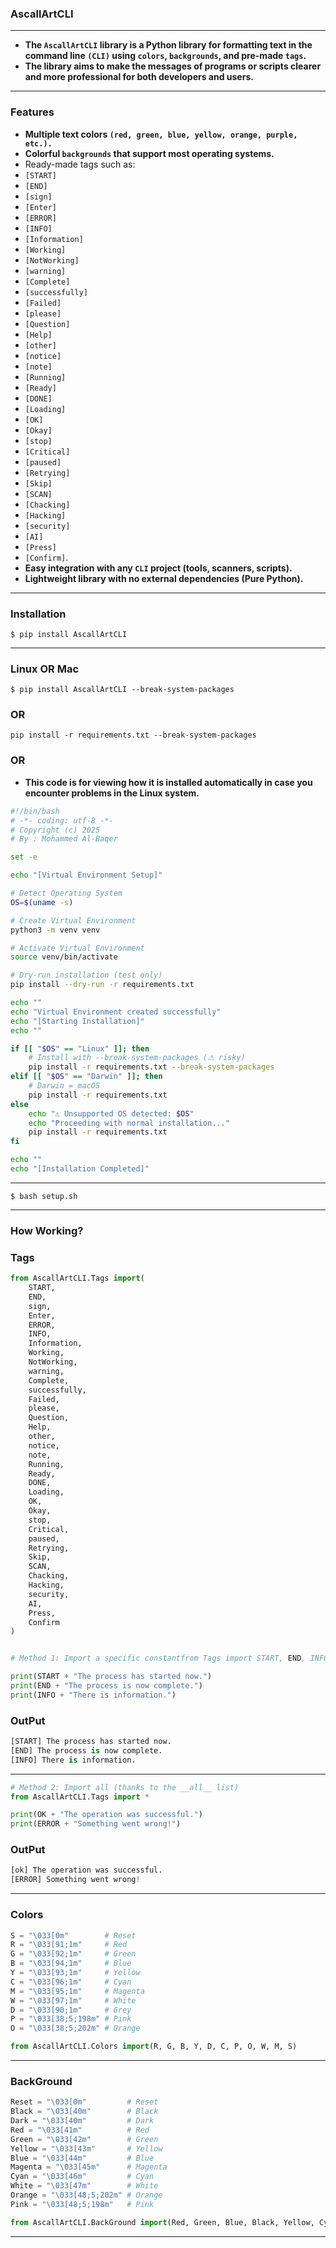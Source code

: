 ### **AscallArtCLI**

---

- **The `AscallArtCLI` library is a Python library for formatting text in the command line `(CLI)` using `colors`, `backgrounds`, and pre-made `tags`.**
- **The library aims to make the messages of programs or scripts clearer and more professional for both developers and users.**

---

### **Features**
- **Multiple text colors `(red, green, blue, yellow, orange, purple, etc.).`**
- **Colorful `backgrounds` that support most operating systems.**
- Ready-made tags such as: 
- `[START]`
- `[END]`
- `[sign]`
- `[Enter]`
- `[ERROR]`
- `[INFO]`
- `[Information]`
- `[Working]`
- `[NotWorking]`
- `[warning]`
- `[Complete]`
- `[successfully]`
- `[Failed]`
- `[please]`
- `[Question]`
- `[Help]`
- `[other]`
- `[notice]`
- `[note]`
- `[Running]`
- `[Ready]`
- `[DONE]`
- `[Loading]`
- `[OK]`
- `[Okay]`
- `[stop]`
- `[Critical]`
- `[paused]`
- `[Retrying]`
- `[Skip]`
- `[SCAN]`
- `[Chacking]`
- `[Hacking]`
- `[security]`
- `[AI]`
- `[Press]`
- `[Confirm]`.
- **Easy integration with any `CLI` project (tools, scanners, scripts).**
- **Lightweight library with no external dependencies (Pure Python).**

---

### **Installation**

```
$ pip install AscallArtCLI
```

---

### **Linux OR Mac**

```
$ pip install AscallArtCLI --break-system-packages
```

### **OR**

```
pip install -r requirements.txt --break-system-packages
```

### **OR**

- **This code is for viewing how it is installed automatically in case you encounter problems in the Linux system.**

```bash
#!/bin/bash
# -*- coding: utf-8 -*-
# Copyright (c) 2025
# By : Mohammed Al-Baqer

set -e

echo "[Virtual Environment Setup]"

# Detect Operating System
OS=$(uname -s)

# Create Virtual Environment
python3 -m venv venv

# Activate Virtual Environment
source venv/bin/activate

# Dry-run installation (test only)
pip install --dry-run -r requirements.txt

echo ""
echo "Virtual Environment created successfully"
echo "[Starting Installation]"
echo ""

if [[ "$OS" == "Linux" ]]; then
    # Install with --break-system-packages (⚠ risky)
    pip install -r requirements.txt --break-system-packages
elif [[ "$OS" == "Darwin" ]]; then
    # Darwin = macOS
    pip install -r requirements.txt
else
    echo "⚠ Unsupported OS detected: $OS"
    echo "Proceeding with normal installation..."
    pip install -r requirements.txt
fi

echo ""
echo "[Installation Completed]"
```
---
```
$ bash setup.sh
```
---

### **How Working?**
### **Tags**
```Python
from AscallArtCLI.Tags import(
    START,
    END,
    sign,
    Enter,
    ERROR,
    INFO,
    Information,
    Working,
    NotWorking,
    warning,
    Complete,
    successfully,
    Failed,
    please,
    Question,
    Help,
    other,
    notice,
    note,
    Running,
    Ready,
    DONE,
    Loading,
    OK,
    Okay,
    stop,
    Critical,
    paused,
    Retrying,
    Skip,
    SCAN,
    Chacking,
    Hacking,
    security,
    AI,
    Press,
    Confirm
)
```

```Python

# Method 1: Import a specific constantfrom Tags import START, END, INFO

print(START + "The process has started now.")
print(END + "The process is now complete.")
print(INFO + "There is information.")
```
### **OutPut**

```python
[START] The process has started now.
[END] The process is now complete.
[INFO] There is information.
```

---

```Python
# Method 2: Import all (thanks to the __all__ list)
from AscallArtCLI.Tags import *

print(OK + "The operation was successful.")
print(ERROR + "Something went wrong!")
```

### **OutPut**

```Python
[ok] The operation was successful.
[ERROR] Something went wrong!
```

---

### **Colors**
```Python
S = "\033[0m"        # Reset
R = "\033[91;1m"     # Red
G = "\033[92;1m"     # Green
B = "\033[94;1m"     # Blue
Y = "\033[93;1m"     # Yellow
C = "\033[96;1m"     # Cyan
M = "\033[95;1m"     # Magenta
W = "\033[97;1m"     # White
D = "\033[90;1m"     # Grey
P = "\033[38;5;198m" # Pink
O = "\033[38;5;202m" # Orange
```

```Python
from AscallArtCLI.Colors import(R, G, B, Y, D, C, P, O, W, M, S)
```

---

### **BackGround**

```Python
Reset = "\033[0m"         # Reset
Black = "\033[40m"        # Black
Dark = "\033[40m"         # Dark
Red = "\033[41m"          # Red
Green = "\033[42m"        # Green
Yellow = "\033[43m"       # Yellow
Blue = "\033[44m"         # Blue
Magenta = "\033[45m"      # Magenta
Cyan = "\033[46m"         # Cyan
White = "\033[47m"        # White
Orange = "\033[48;5;202m" # Orange
Pink = "\033[48;5;198m"   # Pink
```

```Python
from AscallArtCLI.BackGround import(Red, Green, Blue, Black, Yellow, Cyan, Orange, Pink, Magenta, White, Reset)
```

---
